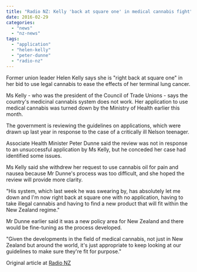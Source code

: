 ```yaml
---
title: "Radio NZ: Kelly 'back at square one' in medical cannabis fight"
date: 2016-02-29
categories: 
  - "news"
  - "nz-news"
tags: 
  - "application"
  - "helen-kelly"
  - "peter-dunne"
  - "radio-nz"
---
```


Former union leader Helen Kelly says she is "right back at square one" in her bid to use legal cannabis to ease the effects of her terminal lung cancer.

Ms Kelly - who was the president of the Council of Trade Unions - says the country's medicinal cannabis system does not work. Her application to use medical cannabis was turned down by the Ministry of Health earlier this month.

The government is reviewing the guidelines on applications, which were drawn up last year in response to the case of a critically ill Nelson teenager.

Associate Health Minister Peter Dunne said the review was not in response to an unsuccessful application by Ms Kelly, but he conceded her case had identified some issues.

Ms Kelly said she withdrew her request to use cannabis oil for pain and nausea because Mr Dunne's process was too difficult, and she hoped the review will provide more clarity.

"His system, which last week he was swearing by, has absolutely let me down and I'm now right back at square one with no application, having to take illegal cannabis and having to find a new product that will fit within the New Zealand regime."

Mr Dunne earlier said it was a new policy area for New Zealand and there would be fine-tuning as the process developed.

"Given the developments in the field of medical cannabis, not just in New Zealand but around the world, it's just appropriate to keep looking at our guidelines to make sure they're fit for purpose."

Original article at [Radio NZ](http://www.radionz.co.nz/news/national/297648/kelly-'back-at-square-one'-in-medical-cannabis-fight)
